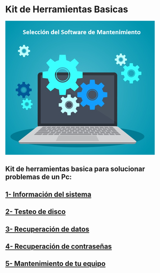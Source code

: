 # Kit de Herramientas Basicas
![image](fondo.png)
## Kit de herramientas basica para solucionar problemas de un Pc:

## [1- Información del sistema](info.md)
## [2- Testeo de disco](testeo.md)
## [3- Recuperación de datos](datos.md)
## [4- Recuperación de contraseñas](contraseña.md)
## [5- Mantenimiento de tu equipo](mantenimiento.md)

